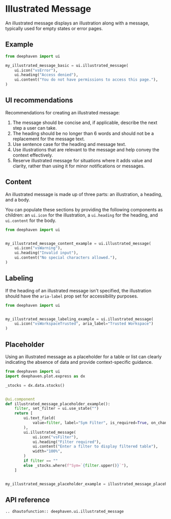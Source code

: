 # Illustrated Message

An illustrated message displays an illustration along with a message, typically used for empty states or error pages.


## Example

```python
from deephaven import ui

my_illustrated_message_basic = ui.illustrated_message(
    ui.icon("vsError"),
    ui.heading("Access denied"),
    ui.content("You do not have permissions to access this page."),
)
```

## UI recommendations

Recommendations for creating an illustrated message:

1. The message should be concise and, if applicable, describe the next step a user can take.
2. The heading should be no longer than 6 words and should not be a replacement for the message text.
2. Use sentence case for the heading and message text.
3. Use illustrations that are relevant to the message and help convey the context effectively.
4. Reserve illustrated message for situations where it adds value and clarity, rather than using it for minor notifications or messages.

## Content

An illustrated message is made up of three parts: an illustration, a heading, and a body. 

You can populate these sections by providing the following components as children: an `ui.icon` for the illustration, a `ui.heading` for the heading, and `ui.content` for the body.

```python
from deephaven import ui


my_illustrated_message_content_example = ui.illustrated_message(
    ui.icon("vsWarning"),
    ui.heading("Invalid input"),
    ui.content("No special characters allowed."),
)
```

## Labeling

If the heading of an illustrated message isn't specified, the illustration should have the `aria-label` prop set for accessibility purposes.

```python
from deephaven import ui


my_illustrated_message_labeling_example = ui.illustrated_message(
    ui.icon("vsWorkspaceTrusted", aria_label="Trusted Workspace")
)
```

## Placeholder

Using an illustrated message as a placeholder for a table or list can clearly indicating the absence of data and provide context-specific guidance.

```python
from deephaven import ui
import deephaven.plot.express as dx

_stocks = dx.data.stocks()


@ui.component
def illustrated_message_placeholder_example():
    filter, set_filter = ui.use_state("")
    return [
        ui.text_field(
            value=filter, label="Sym Filter", is_required=True, on_change=set_filter
        ),
        ui.illustrated_message(
            ui.icon("vsFilter"),
            ui.heading("Filter required"),
            ui.content("Enter a filter to display filtered table"),
            width="100%",
        )
        if filter == ""
        else _stocks.where(f"Sym=`{filter.upper()}`"),
    ]


my_illustrated_message_placeholder_example = illustrated_message_placeholder_example()
```


## API reference

```{eval-rst}
.. dhautofunction:: deephaven.ui.illustrated_message
```
